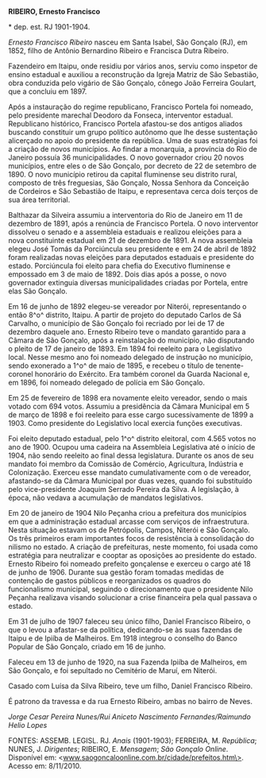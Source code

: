 **RIBEIRO, Ernesto Francisco**

\* dep. est. RJ 1901-1904.

*Ernesto Francisco Ribeiro* nasceu em Santa Isabel, São Gonçalo (RJ), em
1852, filho de Antônio Bernardino Ribeiro e Francisca Dutra Ribeiro.

Fazendeiro em Itaipu, onde residiu por vários anos, serviu como inspetor
de ensino estadual e auxiliou a reconstrução da Igreja Matriz de São
Sebastião, obra conduzida pelo vigário de São Gonçalo, cônego João
Ferreira Goulart, que a concluiu em 1897.

Após a instauração do regime republicano, Francisco Portela foi nomeado,
pelo presidente marechal Deodoro da Fonseca, interventor estadual.
Republicano histórico, Francisco Portela afastou-se dos antigos aliados
buscando constituir um grupo político autônomo que lhe desse sustentação
alicerçado no apoio do presidente da república. Uma de suas estratégias
foi a criação de novos municípios. Ao findar a monarquia, a província do
Rio de Janeiro possuía 36 municipalidades. O novo governador criou 20
novos municípios, entre eles o de São Gonçalo, por decreto de 22 de
setembro de 1890. O novo município retirou da capital fluminense seu
distrito rural, composto de três freguesias, São Gonçalo, Nossa Senhora
da Conceição de Cordeiros e São Sebastião de Itaipu, e representava
cerca dois terços de sua área territorial.

Balthazar da Silveira assumiu a interventoria do Rio de Janeiro em 11 de
dezembro de 1891, após a renúncia de Francisco Portela. O novo
interventor dissolveu o senado e a assembleia estaduais e realizou
eleições para a nova constituinte estadual em 21 de dezembro de 1891. A
nova assembleia elegeu José Tomás da Porciúncula seu presidente e em 24
de abril de 1892 foram realizadas novas eleições para deputados
estaduais e presidente do estado. Porciúncula foi eleito para chefia do
Executivo fluminense e empossado em 3 de maio de 1892. Dois dias após a
posse, o novo governador extinguia diversas municipalidades criadas por
Portela, entre elas São Gonçalo.

Em 16 de junho de 1892 elegeu-se vereador por Niterói, representando o
então 8^o^ distrito, Itaipu. A partir de projeto do deputado Carlos de
Sá Carvalho, o município de São Gonçalo foi recriado por lei de 17 de
dezembro daquele ano. Ernesto Ribeiro teve o mandato garantido para a
Câmara de São Gonçalo, após a reinstalação do município, não disputando
o pleito de 17 de janeiro de 1893. Em 1894 foi reeleito para o
Legislativo local. Nesse mesmo ano foi nomeado delegado de instrução no
município, sendo exonerado a 1^o^ de maio de 1895, e recebeu o título de
tenente-coronel honorário do Exército. Era também coronel da Guarda
Nacional e, em 1896, foi nomeado delegado de polícia em São Gonçalo.

Em 25 de fevereiro de 1898 era novamente eleito vereador, sendo o mais
votado com 694 votos. Assumiu a presidência da Câmara Municipal em 5 de
março de 1898 e foi reeleito para esse cargo sucessivamente de 1899 a
1903. Como presidente do Legislativo local exercia funções executivas.

Foi eleito deputado estadual, pelo 1^o^ distrito eleitoral, com 4.565
votos no ano de 1900. Ocupou uma cadeira na Assembleia Legislativa até o
início de 1904, não sendo reeleito ao final dessa legislatura. Durante
os anos de seu mandato foi membro da Comissão de Comércio, Agricultura,
Indústria e Colonização. Exerceu esse mandato cumulativamente com o de
vereador, afastando-se da Câmara Municipal por duas vezes, quando foi
substituído pelo vice-presidente Joaquim Serrado Pereira da Silva. A
legislação, à época, não vedava a acumulação de mandatos legislativos.

Em 20 de janeiro de 1904 Nilo Peçanha criou a prefeitura dos municípios
em que a administração estadual arcasse com serviços de infraestrutura.
Nesta situação estavam os de Petrópolis, Campos, Niterói e São Gonçalo.
Os três primeiros eram importantes focos de resistência à consolidação
do nilismo no estado. A criação de prefeituras, neste momento, foi usada
como estratégia para neutralizar e cooptar as oposições ao presidente do
estado. Ernesto Ribeiro foi nomeado prefeito gonçalense e exerceu o
cargo até 18 de junho de 1906. Durante sua gestão foram tomadas medidas
de contenção de gastos públicos e reorganizados os quadros do
funcionalismo municipal, seguindo o direcionamento que o presidente Nilo
Peçanha realizava visando solucionar a crise financeira pela qual
passava o estado.

Em 31 de julho de 1907 faleceu seu único filho, Daniel Francisco
Ribeiro, o que o levou a afastar-se da política, dedicando-se às suas
fazendas de Itaipu e de Ipiíba de Malheiros. Em 1918 integrou o conselho
do Banco Popular de São Gonçalo, criado em 16 de junho.

Faleceu em 13 de junho de 1920, na sua Fazenda Ipiíba de Malheiros, em
São Gonçalo, e foi sepultado no Cemitério de Maruí, em Niterói.

Casado com Luísa da Silva Ribeiro, teve um filho, Daniel Francisco
Ribeiro.

É patrono da travessa e da rua Ernesto Ribeiro, ambas no bairro de
Neves.

*Jorge Cesar Pereira Nunes/Rui Aniceto Nascimento Fernandes/Raimundo
Helio Lopes*

FONTES: ASSEMB. LEGISL. RJ. *Anais* (1901-1903); FERREIRA, M.
*República*; NUNES, J. *Dirigentes*; RIBEIRO, E. *Mensagem*; *São
Gonçalo Online*. Disponível em:
\<www.saogoncaloonline.com.br/cidade/prefeitos.htm\>. Acesso em:
8/11/2010.
